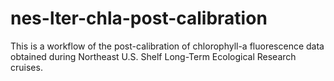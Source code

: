 # nes-lter-chla-post-calibration
This is a workflow of the post-calibration of chlorophyll-a fluorescence data obtained during Northeast U.S. Shelf Long-Term Ecological Research cruises.
